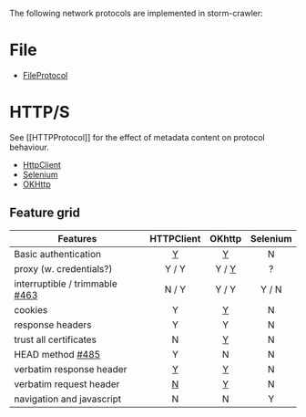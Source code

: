 The following network protocols are implemented in storm-crawler:

# File
* [FileProtocol](https://github.com/DigitalPebble/storm-crawler/blob/master/core/src/main/java/com/digitalpebble/stormcrawler/protocol/file/FileProtocol.java)

# HTTP/S

See [[HTTPProtocol]] for the effect of metadata content on protocol behaviour.

* [HttpClient](https://github.com/DigitalPebble/storm-crawler/blob/master/core/src/main/java/com/digitalpebble/stormcrawler/protocol/httpclient/HttpProtocol.java)
* [Selenium](https://github.com/DigitalPebble/storm-crawler/blob/master/core/src/main/java/com/digitalpebble/stormcrawler/protocol/selenium/SeleniumProtocol.java)
* [OKHttp](https://github.com/DigitalPebble/storm-crawler/blob/master/core/src/main/java/com/digitalpebble/stormcrawler/protocol/okhttp/HttpProtocol.java)

## Feature grid

| Features             | HTTPClient | OKhttp | Selenium |
|----------------------|:----------:|:------:|:--------:|
| Basic authentication |      [Y](https://github.com/DigitalPebble/storm-crawler/pull/589)     |    [Y](https://github.com/DigitalPebble/storm-crawler/issues/792)  |     N    |
| proxy (w. credentials?) |       Y / Y     |  Y / [Y](https://github.com/DigitalPebble/storm-crawler/issues/751)      |      ?    |
| interruptible / trimmable [#463](https://github.com/DigitalPebble/storm-crawler/issues/463)|    N / Y       |   Y / Y    |    Y / N      |
| cookies                   |     Y       |   [Y](https://github.com/DigitalPebble/storm-crawler/issues/632)     |    N      |
| response headers                   |     Y       |   Y     |    N      |
| trust all certificates                  |     N       |   [Y](https://github.com/DigitalPebble/storm-crawler/issues/615)      |    N      |
| HEAD method [#485](https://github.com/DigitalPebble/storm-crawler/issues/485)|     Y       |   N     |    N      |
| verbatim response header |  [Y](https://github.com/DigitalPebble/storm-crawler/issues/317)     |   [Y](https://github.com/DigitalPebble/storm-crawler/issues/506)    |    N      |
| verbatim request header |  [N](https://github.com/DigitalPebble/storm-crawler/issues/317)     |    [Y](https://github.com/DigitalPebble/storm-crawler/issues/506)    |    N      |
| navigation and javascript | N | N | Y |